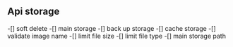 ## Api storage

-[] soft delete
-[] main storage
-[] back up storage
-[] cache storage
-[] validate image name
-[] limit file size
-[] limit file type
-[] main storage path
